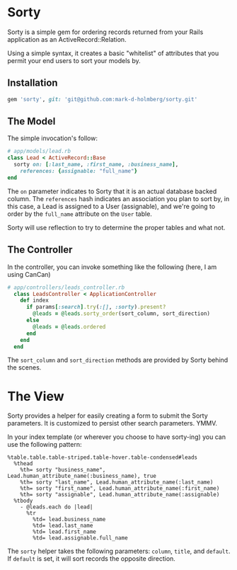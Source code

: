# Sorty

Sorty is a simple gem for ordering records returned from your Rails application as an ActiveRecord::Relation.

Using a simple syntax, it creates a basic "whitelist" of attributes that you permit your end users to sort your models by.

## Installation

```ruby
gem 'sorty', git: 'git@github.com:mark-d-holmberg/sorty.git'
```

## The Model

The simple invocation's follow:

```ruby
# app/models/lead.rb
class Lead < ActiveRecord::Base
  sorty on: [:last_name, :first_name, :business_name],
    references: {assignable: "full_name"}
end
```

The `on` parameter indicates to Sorty that it is an actual database backed column. The `references` hash indicates an association
you plan to sort by, in this case, a Lead is assigned to a User (assignable), and we're going to order by the `full_name` attribute
on the `User` table.

Sorty will use reflection to try to determine the proper tables and what not.

## The Controller

In the controller, you can invoke something like the following (here, I am using CanCan)

```ruby
# app/controllers/leads_controller.rb
  class LeadsController < ApplicationController
    def index
      if params[:search].try(:[], :sorty).present?
        @leads = @leads.sorty_order(sort_column, sort_direction)
      else
        @leads = @leads.ordered
      end
    end
  end
```

The `sort_column` and `sort_direction` methods are provided by Sorty behind the scenes.

# The View

Sorty provides a helper for easily creating a form to submit the Sorty parameters. It is customized to persist other search parameters. YMMV.

In your index template (or wherever you choose to have sorty-ing) you can use the following pattern:

```haml
%table.table.table-striped.table-hover.table-condensed#leads
  %thead
    %th= sorty "business_name", Lead.human_attribute_name(:business_name), true
    %th= sorty "last_name", Lead.human_attribute_name(:last_name)
    %th= sorty "first_name", Lead.human_attribute_name(:first_name)
    %th= sorty "assignable", Lead.human_attribute_name(:assignable)
  %tbody
    - @leads.each do |lead|
      %tr
        %td= lead.business_name
        %td= lead.last_name
        %td= lead.first_name
        %td= lead.assignable.full_name
```

The `sorty` helper takes the following parameters: `column`, `title`, and `default`. If `default` is set, it will sort records the opposite direction.
